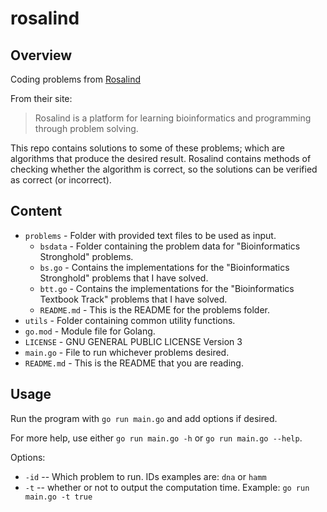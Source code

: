 # rosalind

## Overview

Coding problems from [Rosalind](https://rosalind.info/problems/list-view/)

From their site:
> Rosalind is a platform for learning bioinformatics and programming through problem solving.

This repo contains solutions to some of these problems; which are algorithms that produce the desired result. Rosalind contains methods of checking whether the algorithm is correct, so the solutions can be verified as correct (or incorrect).

## Content
- `problems` - Folder with provided text files to be used as input.
  - `bsdata` - Folder containing the problem data for "Bioinformatics Stronghold" problems.
  - `bs.go` - Contains the implementations for the "Bioinformatics Stronghold" problems that I have solved.
  - `btt.go` - Contains the implementations for the "Bioinformatics Textbook Track" problems that I have solved.
  - `README.md` - This is the README for the problems folder.
- `utils` - Folder containing common utility functions.
- `go.mod` - Module file for Golang.
- `LICENSE` - GNU GENERAL PUBLIC LICENSE Version 3
- `main.go` - File to run whichever problems desired.
- `README.md` - This is the README that you are reading.

## Usage

Run the program with `go run main.go` and add options if desired.

For more help, use either `go run main.go -h` or `go run main.go --help`.

Options:
- `-id` -- Which problem to run. IDs examples are: `dna` or `hamm`
- `-t` -- whether or not to output the computation time. Example: `go run main.go -t true`
